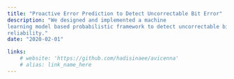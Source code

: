```yaml
---
title: "Proactive Error Prediction to Detect Uncorrectable Bit Error"
description: "We designed and implemented a machine
learning model based probabilistic framework to detect uncorrectable bit error on disk to improve storage system
reliability."
date: "2020-02-01"

links:
    # website: 'https://github.com/hadisinaee/avicenna'
    # alias: link_name_here
---
```


